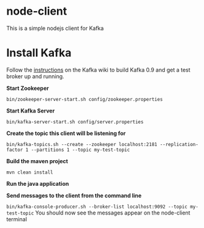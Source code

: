 node-client
==========

This is a simple nodejs client for Kafka

# Install Kafka
Follow the [instructions](http://kafka.apache.org/documentation.html#quickstart) on the Kafka wiki to build Kafka 0.9 and get a test broker up and running.

**Start Zookeeper**

`bin/zookeeper-server-start.sh config/zookeeper.properties`

**Start Kafka Server**

`bin/kafka-server-start.sh config/server.properties`

**Create the topic this client will be listening for**

`bin/kafka-topics.sh --create --zookeeper localhost:2181 --replication-factor 1 --partitions 1 --topic my-test-topic`

**Build the maven project**

`mvn clean install`

**Run the java application**

**Send messages to the client from the command line**

`bin/kafka-console-producer.sh --broker-list localhost:9092 --topic my-test-topic`
You should now see the messages appear on the node-client terminal
